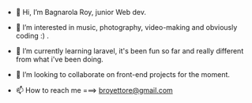 - 👋 Hi, I’m Bagnarola Roy, junior Web dev.
 
- 👀 I’m interested in music, photography, video-making and obviously coding :) .

- 🌱 I’m currently learning laravel, it's been fun so far and really different from what i've been doing.

- 💞️ I’m looking to collaborate on front-end projects for the moment.

- 📫 How to reach me ===> broyettore@gmail.com



